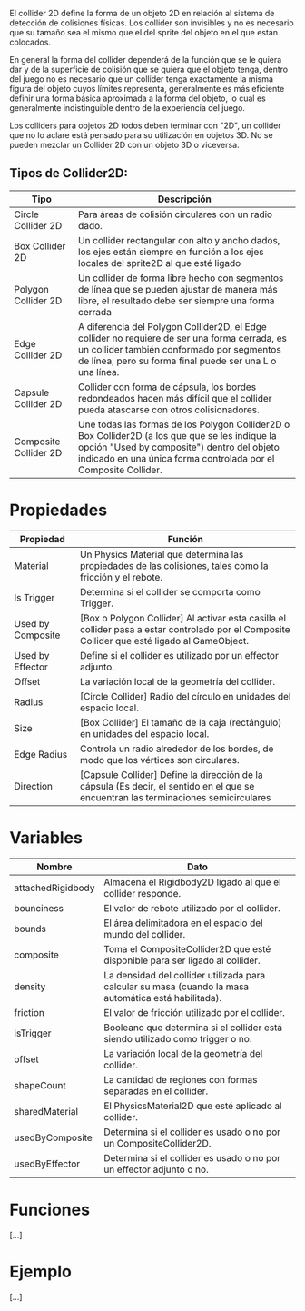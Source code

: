 El collider 2D define la forma de un objeto 2D en relación al sistema de detección de colisiones físicas. Los collider son invisibles y no es necesario que su tamaño sea el mismo que el del sprite del objeto en el que están colocados.

En general la forma del collider dependerá de la función que se le quiera dar y de la superficie de colisión que se quiera que el objeto tenga, dentro del juego no es necesario que un collider tenga exactamente la misma figura del objeto cuyos límites representa, generalmente es más eficiente definir una forma básica aproximada a la forma del objeto, lo cual es generalmente indistinguible dentro de la experiencia del juego.

Los colliders para objetos 2D todos deben terminar con "2D", un collider que no lo aclare está pensado para su utilización en objetos 3D. No se pueden mezclar un Collider 2D con un objeto 3D o viceversa.

## Tipos de Collider2D:
Tipo | Descripción
------------ | -------------
Circle Collider 2D | Para áreas de colisión circulares con un radio dado.
Box Collider 2D | Un collider rectangular con alto y ancho dados, los ejes están siempre en función a los ejes locales del sprite2D al que esté ligado
Polygon Collider 2D | Un collider de forma libre hecho con segmentos de línea que se pueden ajustar de manera más libre, el resultado debe ser siempre una forma cerrada
Edge Collider 2D | A diferencia del Polygon Collider2D, el Edge collider no requiere de ser una forma cerrada, es un collider también conformado por segmentos de línea, pero su forma final puede ser una L o una línea.
Capsule Collider 2D | Collider con forma de cápsula, los bordes redondeados hacen más difícil que el collider pueda atascarse con otros colisionadores.
Composite Collider 2D | Une todas las formas de los Polygon Collider2D o Box Collider2D (a los que que se les indique la opción "Used by composite") dentro del objeto indicado en una única forma controlada por el Composite Collider.

# Propiedades
Propiedad | Función
------------ | -------------
Material | Un Physics Material que determina las propiedades de las colisiones, tales como la fricción y el rebote.
Is Trigger | Determina si el collider se comporta como Trigger.
Used by Composite | [Box o Polygon Collider] Al activar esta casilla el collider pasa a estar controlado por el Composite Collider que esté ligado al GameObject.
Used by Effector | Define si el collider es utilizado por un effector adjunto.
Offset | La variación local de la geometría del collider.
Radius | [Circle Collider] Radio del círculo en unidades del espacio local.
Size | [Box Collider] El tamaño de la caja (rectángulo) en unidades del espacio local.
Edge Radius | Controla un radio alrededor de los bordes, de modo que los vértices son circulares.
Direction | [Capsule Collider] Define la dirección de la cápsula (Es decir, el sentido en el que se encuentran las terminaciones semicirculares

# Variables
Nombre | Dato
------------ | -------------
attachedRigidbody | Almacena el Rigidbody2D ligado al que el collider responde.
bounciness | El valor de rebote utilizado por el collider.
bounds | El área delimitadora en el espacio del mundo del collider.
composite |	Toma el CompositeCollider2D que esté disponible para ser ligado al collider.
density |	La densidad del collider utilizada para calcular su masa (cuando la masa automática está habilitada).
friction |	El valor de fricción utilizado por el collider.
isTrigger | Booleano que determina si el collider está siendo utilizado como trigger o no.
offset | La variación local de la geometría del collider.
shapeCount | La cantidad de regiones con formas separadas en el collider.
sharedMaterial | El PhysicsMaterial2D que esté aplicado al collider.
usedByComposite | Determina si el collider es usado o no por un CompositeCollider2D.
usedByEffector | Determina si el collider es usado o no por un effector adjunto o no.

# Funciones
[...]

# Ejemplo
[...]
